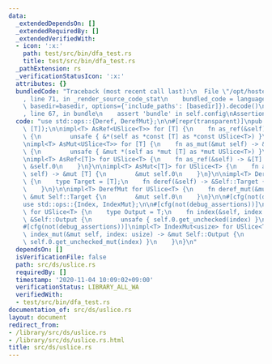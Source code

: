 ```yaml
---
data:
  _extendedDependsOn: []
  _extendedRequiredBy: []
  _extendedVerifiedWith:
  - icon: ':x:'
    path: test/src/bin/dfa_test.rs
    title: test/src/bin/dfa_test.rs
  _pathExtension: rs
  _verificationStatusIcon: ':x:'
  attributes: {}
  bundledCode: "Traceback (most recent call last):\n  File \"/opt/hostedtoolcache/Python/3.9.0/x64/lib/python3.9/site-packages/onlinejudge_verify/documentation/build.py\"\
    , line 71, in _render_source_code_stat\n    bundled_code = language.bundle(stat.path,\
    \ basedir=basedir, options={'include_paths': [basedir]}).decode()\n  File \"/opt/hostedtoolcache/Python/3.9.0/x64/lib/python3.9/site-packages/onlinejudge_verify/languages/user_defined.py\"\
    , line 67, in bundle\n    assert 'bundle' in self.config\nAssertionError\n"
  code: "use std::ops::{Deref, DerefMut};\n\n#[repr(transparent)]\npub struct USlice<T>(pub\
    \ [T]);\n\nimpl<T> AsRef<USlice<T>> for [T] {\n    fn as_ref(&self) -> &USlice<T>\
    \ {\n        unsafe { &*(self as *const [T] as *const USlice<T>) }\n    }\n}\n\
    \nimpl<T> AsMut<USlice<T>> for [T] {\n    fn as_mut(&mut self) -> &mut USlice<T>\
    \ {\n        unsafe { &mut *(self as *mut [T] as *mut USlice<T>) }\n    }\n}\n\
    \nimpl<T> AsRef<[T]> for USlice<T> {\n    fn as_ref(&self) -> &[T] {\n       \
    \ &self.0\n    }\n}\n\nimpl<T> AsMut<[T]> for USlice<T> {\n    fn as_mut(&mut\
    \ self) -> &mut [T] {\n        &mut self.0\n    }\n}\n\nimpl<T> Deref for USlice<T>\
    \ {\n    type Target = [T];\n    fn deref(&self) -> &Self::Target {\n        &self.0\n\
    \    }\n}\n\nimpl<T> DerefMut for USlice<T> {\n    fn deref_mut(&mut self) ->\
    \ &mut Self::Target {\n        &mut self.0\n    }\n}\n\n#[cfg(not(debug_assertions))]\n\
    use std::ops::{Index, IndexMut};\n\n#[cfg(not(debug_assertions))]\nimpl<T> Index<usize>\
    \ for USlice<T> {\n    type Output = T;\n    fn index(&self, index: usize) ->\
    \ &Self::Output {\n        unsafe { self.0.get_unchecked(index) }\n    }\n}\n\n\
    #[cfg(not(debug_assertions))]\nimpl<T> IndexMut<usize> for USlice<T> {\n    fn\
    \ index_mut(&mut self, index: usize) -> &mut Self::Output {\n        unsafe {\
    \ self.0.get_unchecked_mut(index) }\n    }\n}\n"
  dependsOn: []
  isVerificationFile: false
  path: src/ds/uslice.rs
  requiredBy: []
  timestamp: '2020-11-04 10:09:02+09:00'
  verificationStatus: LIBRARY_ALL_WA
  verifiedWith:
  - test/src/bin/dfa_test.rs
documentation_of: src/ds/uslice.rs
layout: document
redirect_from:
- /library/src/ds/uslice.rs
- /library/src/ds/uslice.rs.html
title: src/ds/uslice.rs
---
```

